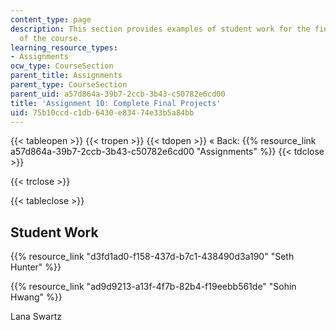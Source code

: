 ```yaml
---
content_type: page
description: This section provides examples of student work for the final assignment
  of the course.
learning_resource_types:
- Assignments
ocw_type: CourseSection
parent_title: Assignments
parent_type: CourseSection
parent_uid: a57d864a-39b7-2ccb-3b43-c50782e6cd00
title: 'Assignment 10: Complete Final Projects'
uid: 75b10ccd-c1db-6430-e834-74e33b5a84bb
---
```


{{< tableopen >}}
{{< tropen >}}
{{< tdopen >}}
« Back: {{% resource_link a57d864a-39b7-2ccb-3b43-c50782e6cd00 "Assignments" %}}
{{< tdclose >}}

{{< trclose >}}

{{< tableclose >}}

Student Work
------------

{{% resource_link "d3fd1ad0-f158-437d-b7c1-438490d3a190" "Seth Hunter" %}}

{{% resource_link "ad9d9213-a13f-4f7b-82b4-f19eebb561de" "Sohin Hwang" %}}

Lana Swartz